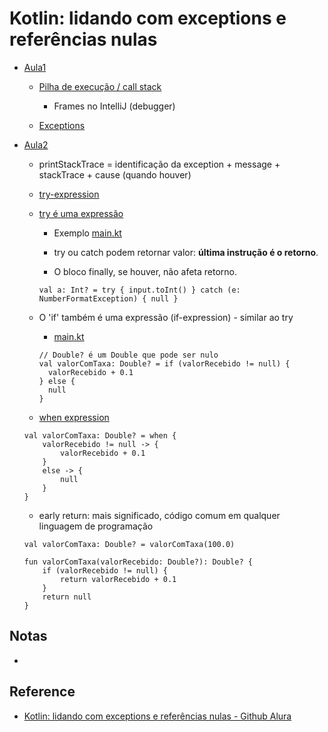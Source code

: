 # Kotlin: lidando com exceptions e referências nulas

  - [Aula1](src/main/kotlin/br/com/alura/bytebank/aula1/main.kt)
    
    - [Pilha de execução / call stack](https://github.com/alura-cursos/kotlin-exceptions-null-safety/blob/9773725b0e5b9d49bb6fd9aee433516749237a3c/apresentacao.pdf)
      
      - Frames no IntelliJ (debugger)
        
    - [Exceptions](https://kotlinlang.org/docs/exceptions.html)
      
  - [Aula2](src/main/kotlin/br/com/alura/bytebank/aula2/main.kt)
    
    - printStackTrace = identificação da exception + message + stackTrace + cause (quando houver)
    
    - [try-expression](https://kotlinlang.org/docs/exceptions.html)
    
    - [try é uma expressão](https://kotlinlang.org/docs/exceptions.html#try-is-an-expression)
    
      - Exemplo [main.kt](src/main/kotlin/br/com/alura/bytebank/aula2/main.kt)
      
      - try ou catch podem retornar valor: **última instrução é o retorno**.
        
      - O bloco finally, se houver, não afeta retorno.
        
      ```val a: Int? = try { input.toInt() } catch (e: NumberFormatException) { null }```
      
    - O 'if' também é uma expressão (if-expression) - similar ao try  
      
      - [main.kt](src/main/kotlin/br/com/alura/bytebank/aula2/main.kt)
        
      ```
      // Double? é um Double que pode ser nulo
      val valorComTaxa: Double? = if (valorRecebido != null) {
        valorRecebido + 0.1
      } else {
        null
      }      
      ```
      
    - [when expression](https://kotlinlang.org/docs/control-flow.html#when-expression)
    ```
    val valorComTaxa: Double? = when {
        valorRecebido != null -> {
            valorRecebido + 0.1
        }
        else -> {
            null
        }
    }
    ```
    
    - early return: mais significado, código comum em qualquer linguagem de programação    
    
    ```
    val valorComTaxa: Double? = valorComTaxa(100.0)

    fun valorComTaxa(valorRecebido: Double?): Double? {
        if (valorRecebido != null) {
            return valorRecebido + 0.1
        }
        return null
    }
    ```

## Notas

  -

## Reference

  - [Kotlin: lidando com exceptions e referências nulas - Github Alura](https://github.com/alura-cursos/kotlin-exceptions-null-safety)